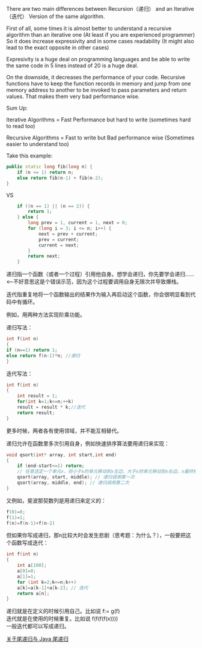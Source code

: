 There are two main differences between Recursion（递归） and an Iterative（迭代） Version of the same algorithm.  
  
First of all, some times it is almost better to understand a recursive algorithm than an iterative one (At least if you are experienced programmer) So it does increase expressivity and in some cases readability (It might also lead to the exact opposite in other cases)  
  
Expresivity is a huge deal on programming languages and be able to write the same code in 5 lines instead of 20 is a huge deal.  
  
On the downside, it decreases the performance of your code. Recursive functions have to keep the function records in memory and jump from one memory address to another to be invoked to pass parameters and return values. That makes them very bad performance wise.  
  
Sum Up:  

Iterative Algorithms = Fast Performance but hard to write (sometimes hard to read too)  
  
Recursive Algorithms = Fast to write but Bad performance wise (Sometimes easier to understand too)  
  
  
Take this example:  
```cpp
public static long fib(long n) {
    if (n <= 1) return n;
    else return fib(n-1) + fib(n-2);
}
```
VS  
```cpp
    if ((n == 1) || (n == 2)) {
        return 1;
    } else {
        long prev = 1, current = 1, next = 0;
        for (long i = 3; i <= n; i++) {
            next = prev + current;
            prev = current;
            current = next;
        }
        return next;
    }
```
  
  
  
递归指一个函数（或者一个过程）引用他自身。想学会递归，你先要学会递归…… <--不好意思这是个错误示范，因为这个过程要调用自身无限次并导致爆栈。  
  
迭代指重复地将一个函数输出的结果作为输入再启动这个函数，你会很明显看到代码中有循环。  
  
例如，用两种方法实现阶乘功能。  


递归写法：  
```cpp
int f(int n)
{
if (n==1) return 1;
else return f(n-1)*n; //递归
}
```

迭代写法：  
```cpp
int f(int n)
{
    int result = 1;
    for(int k=1;k<=n;++k)
    result = result * k;//迭代
    return result;
}
```
  
更多时候，两者各有使用领域，并不能互相替代。  
  
递归允许在函数里多次引用自身，例如快速排序算法要用递归来实现：  
```cpp
void qsort(int* array, int start,int end)
{
    if (end-start<=1) return;
    // 任意选定一个单元x，将小于x的单元移动到x左边，大于x的单元移动到x右边，x最终移动到位置middle
    qsort(array, start, middle); // 递归调用第一次
    qsort(array, middle, end); // 递归调用第二次
}
```
  
又例如，斐波那契数列是用递归来定义的：  
```cpp
f(0)=0;
f(1)=1;
f(n)=f(n-1)+f(n-2)
```
但如果你写成递归，那n比较大时会发生悲剧（思考题：为什么？），一般要把这个函数写成迭代：  
```cpp
int f(int n)
{
    int a[100];
    a[0]=0;
    a[1]=1;
    for (int k=2;k<=n;k++)
    a[k]=a[k-1]+a[k-2]; // 迭代
    return a[n];
}
```
  


递归就是在定义的时候引用自己。比如说 f:= g(f)  
迭代就是在使用的时候重复。比如说 f(f(f(f(x))))  
一般迭代都可以写成递归。  



[关于尾递归与 Java 尾递归](https://juejin.cn/post/6963679314101403679)  
